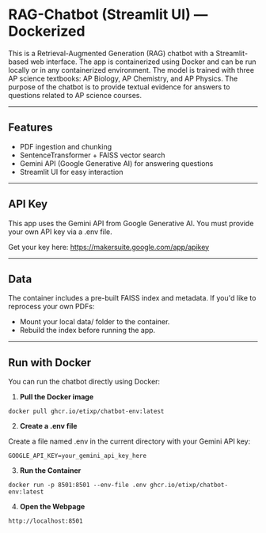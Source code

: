 # RAG-Chatbot (Streamlit UI) — Dockerized

This is a Retrieval-Augmented Generation (RAG) chatbot with a Streamlit-based web interface. The app is containerized using Docker and can be run locally or in any containerized environment. The model is trained with three AP science textbooks: AP Biology, AP Chemistry, and AP Physics. The purpose of the chatbot is to provide textual evidence for answers to questions related to AP science courses.

---

## Features

- PDF ingestion and chunking
- SentenceTransformer + FAISS vector search
- Gemini API (Google Generative AI) for answering questions
- Streamlit UI for easy interaction

---

## API Key

This app uses the Gemini API from Google Generative AI. You must provide your own API key via a .env file.

Get your key here: https://makersuite.google.com/app/apikey

---

## Data

The container includes a pre-built FAISS index and metadata. If you'd like to reprocess your own PDFs:

- Mount your local data/ folder to the container.
- Rebuild the index before running the app.

---

## Run with Docker

You can run the chatbot directly using Docker:

1. **Pull the Docker image**
```
docker pull ghcr.io/etixp/chatbot-env:latest
```
2. **Create a .env file**
   
Create a file named .env in the current directory with your Gemini API key:
```
GOOGLE_API_KEY=your_gemini_api_key_here
```
3. **Run the Container**
```
docker run -p 8501:8501 --env-file .env ghcr.io/etixp/chatbot-env:latest
```
4. **Open the Webpage**
```
http://localhost:8501
```




